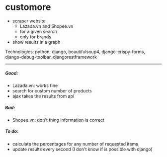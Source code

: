 # customore

- scraper website
    - Lazada.vn and Shopee.vn
    - for a given search
    - only for brands
- show results in a graph

Technologies: python, django, beautifulsoup4, django-crispy-forms, django-debug-toolbar, djangorestframework

---

##### Good:
- Lazada.vn: works fine 
- search for custom number of products
- ajax takes the results from api

##### Bad:
- Shopee.vn: don't thing information is correct

##### To do:
- calculate the percentages for any number of requested items
- update results every second (I don't know if is possible with django)
